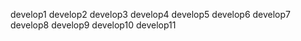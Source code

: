 develop1
develop2
develop3
develop4
develop5
develop6
develop7
develop8
develop9
develop10
develop11

